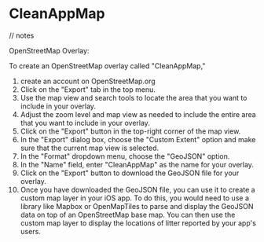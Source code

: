 # CleanAppMap

// notes

OpenStreetMap Overlay:

To create an OpenStreetMap overlay called "CleanAppMap," 

1. create an account on OpenStreetMap.org
2. Click on the "Export" tab in the top menu.
3. Use the map view and search tools to locate the area that you want to include in your overlay.
4. Adjust the zoom level and map view as needed to include the entire area that you want to include in your overlay.
5. Click on the "Export" button in the top-right corner of the map view.
6. In the "Export" dialog box, choose the "Custom Extent" option and make sure that the current map view is selected.
7. In the "Format" dropdown menu, choose the "GeoJSON" option.
8. In the "Name" field, enter "CleanAppMap" as the name for your overlay.
9. Click on the "Export" button to download the GeoJSON file for your overlay.
10. Once you have downloaded the GeoJSON file, you can use it to create a custom map layer in your iOS app. To do this, you would need to use a library like Mapbox or OpenMapTiles to parse and display the GeoJSON data on top of an OpenStreetMap base map. You can then use the custom map layer to display the locations of litter reported by your app's users.

